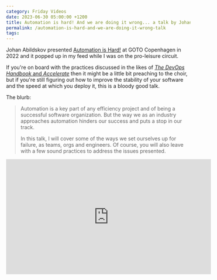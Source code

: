 ```yaml
---
category: Friday Videos
date: 2023-06-30 05:00:00 +1200
title: Automation is hard! And we are doing it wrong... a talk by Johan Abildskov
permalink: /automation-is-hard-and-we-are-doing-it-wrong-talk
tags: 
---
```


Johan Abildskov presented [Automation is Hard!](https://youtu.be/JU5niXIrK3Y) at GOTO Copenhagen in 2022 and it popped up in my feed while I was on the pro-leisure circuit. 

If you're on board with the practices discussed in the likes of [*The DevOps Handbook* and *Accelerate*](/engineering-manager-bookshelf) then it might be a little bit preaching to the choir, but if you're still figuring out how to improve the stability of your software and the speed at which you deploy it, this is a bloody good talk.

The blurb:

> Automation is a key part of any efficiency project and of being a successful software organization. But the way we as an industry approaches automation hinders our success and puts a stop in our track.
> 
> In this talk, I will cover some of the ways we set ourselves up for failure, as teams, orgs and engineers. Of course, you will also leave with a few sound practices to address the issues presented.


<div class="embed-container"><iframe width="560" height="315" src="https://www.youtube-nocookie.com/embed/JU5niXIrK3Y" frameborder="0" allow="accelerometer; autoplay; encrypted-media; gyroscope; picture-in-picture" allowfullscreen></iframe></div>

